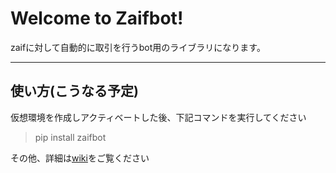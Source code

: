 Welcome to Zaifbot!
===================


zaifに対して自動的に取引を行うbot用のライブラリになります。

----------


使い方(こうなる予定)
-------------
仮想環境を作成しアクティベートした後、下記コマンドを実行してください

> pip install zaifbot

その他、詳細は[wiki][1]をご覧ください

  [1]: https://github.com/Akira-Taniguchi/zaifbot/wiki

